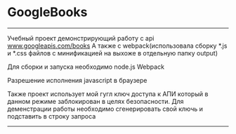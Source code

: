 # GoogleBooks

___________________________________________________________________________________________________________
Учебный проект демонстрирующий работу с api 
www.googleapis.com/books
А также с webpack(использовала сборку *.js и  *.css файлов с минификацией на выхоже в отдельную папку output)

Для сборки и запуска необходимо
node.js
Webpack

Разрешение исполнения javascript в браузере

Также  проект использует мой гугл ключ доступа к АПИ который в данном режиме заблокирован в целях безопасности.
Для деменстрации работы необходимо сгенерировать свой ключь и подставить в строку запроса
_____________________________________________________________________________________________________________


